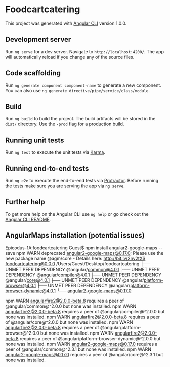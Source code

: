 # Foodcartcatering

This project was generated with [Angular CLI](https://github.com/angular/angular-cli) version 1.0.0.

## Development server

Run `ng serve` for a dev server. Navigate to `http://localhost:4200/`. The app will automatically reload if you change any of the source files.

## Code scaffolding

Run `ng generate component component-name` to generate a new component. You can also use `ng generate directive/pipe/service/class/module`.

## Build

Run `ng build` to build the project. The build artifacts will be stored in the `dist/` directory. Use the `-prod` flag for a production build.

## Running unit tests

Run `ng test` to execute the unit tests via [Karma](https://karma-runner.github.io).

## Running end-to-end tests

Run `ng e2e` to execute the end-to-end tests via [Protractor](http://www.protractortest.org/).
Before running the tests make sure you are serving the app via `ng serve`.

## Further help

To get more help on the Angular CLI use `ng help` or go check out the [Angular CLI README](https://github.com/angular/angular-cli/blob/master/README.md).


## AngularMaps installation (potential issues)
Epicodus-1A:foodcartcatering Guest$ npm install angular2-google-maps --save
npm WARN deprecated angular2-google-maps@0.17.0: Please use the new package name @agm/core - Details here: http://bit.ly/2nv2tXS
foodcartcatering@0.0.0 /Users/Guest/Desktop/foodcartcatering
├── UNMET PEER DEPENDENCY @angular/common@4.0.1
├── UNMET PEER DEPENDENCY @angular/compiler@4.0.1
├── UNMET PEER DEPENDENCY @angular/core@4.0.1
├── UNMET PEER DEPENDENCY @angular/platform-browser@4.0.1
├── UNMET PEER DEPENDENCY @angular/platform-browser-dynamic@4.0.1
└── angular2-google-maps@0.17.0

npm WARN angularfire2@2.0.0-beta.8 requires a peer of @angular/common@^2.0.0 but none was installed.
npm WARN angularfire2@2.0.0-beta.8 requires a peer of @angular/compiler@^2.0.0 but none was installed.
npm WARN angularfire2@2.0.0-beta.8 requires a peer of @angular/core@^2.0.0 but none was installed.
npm WARN angularfire2@2.0.0-beta.8 requires a peer of @angular/platform-browser@^2.0.0 but none was installed.
npm WARN angularfire2@2.0.0-beta.8 requires a peer of @angular/platform-browser-dynamic@^2.0.0 but none was installed.
npm WARN angular2-google-maps@0.17.0 requires a peer of @angular/common@^2.3.1 but none was installed.
npm WARN angular2-google-maps@0.17.0 requires a peer of @angular/core@^2.3.1 but none was installed.
